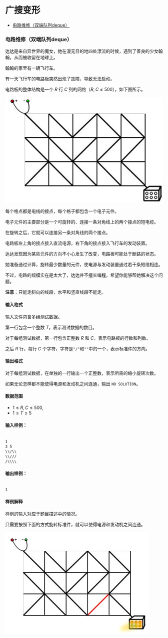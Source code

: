 # 广搜变形

<!-- @import "[TOC]" {cmd="toc" depthFrom=3 depthTo=6 orderedList=false} -->

<!-- code_chunk_output -->

- [电路维修（双端队列deque）](#电路维修双端队列deque)

<!-- /code_chunk_output -->

### 电路维修（双端队列deque）

<p>达达是来自异世界的魔女，她在漫无目的地四处漂流的时候，遇到了善良的少女翰翰，从而被收留在地球上。</p>

<p>翰翰的家里有一辆飞行车。</p>

<p>有一天飞行车的电路板突然出现了故障，导致无法启动。</p>

电路板的整体结构是一个 $R$ 行 $C$ 列的网格（$R,C≤500$），如下图所示。

![](./images/20210717bfs01.png)

<p>每个格点都是电线的接点，每个格子都包含一个电子元件。</p>

<p>电子元件的主要部分是一个可旋转的、连接一条对角线上的两个接点的短电缆。</p>

<p>在旋转之后，它就可以连接另一条对角线的两个接点。</p>

<p>电路板左上角的接点接入直流电源，右下角的接点接入飞行车的发动装置。</p>

<p>达达发现因为某些元件的方向不小心发生了改变，电路板可能处于断路的状态。</p>

<p>她准备通过计算，旋转最少数量的元件，使电源与发动装置通过若干条短缆相连。</p>

<p>不过，电路的规模实在是太大了，达达并不擅长编程，希望你能够帮她解决这个问题。</p>

<p><strong>注意</strong>：只能走斜向的线段，水平和竖直线段不能走。</p>

<h4>输入格式</h4>

<p>输入文件包含多组测试数据。</p>

第一行包含一个整数 $T$，表示测试数据的数目。

对于每组测试数据，第一行包含正整数 $R$ 和 $C$，表示电路板的行数和列数。

之后 $R$ 行，每行 $C$ 个字符，字符是<code>"/"</code>和<code>"\"</code>中的一个，表示标准件的方向。

<h4>输出格式</h4>

<p>对于每组测试数据，在单独的一行输出一个正整数，表示所需的缩小旋转次数。</p>

<p>如果无论怎样都不能使得电源和发动机之间连通，输出 <code>NO SOLUTION</code>。</p>

<h4>数据范围</h4>

- $1 \le R,C \le 500$,
- $1 \le T \le 5$

<h4>输入样例：</h4>

<pre><code>
1
3 5
\\/\\
\\///
/\\\\
</code></pre>

<h4>输出样例：</h4>

<pre><code>
1
</code></pre>

<h4>样例解释</h4>

<p>样例的输入对应于题目描述中的情况。</p>

<p>只需要按照下面的方式旋转标准件，就可以使得电源和发动机之间连通。</p>

![](./images/20210717bfs02.png)

```cpp
```
